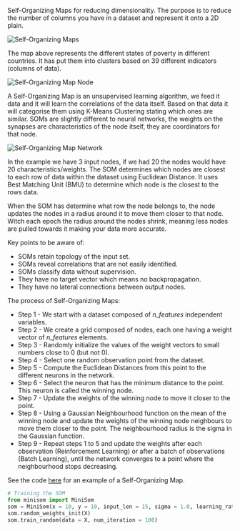 Self-Organizing Maps for reducing dimensionality. The purpose is to reduce the number of columns you have in a dataset and represent it onto a 2D plain.

![Self-Organizing Maps](https://acius.co.uk/wp-content/themes/acius/machine_learning/imgs/dl/som.png)

The map above represents the different states of poverty in different countries. It has put them into clusters based on 39 different indicators (columns of data). 

![Self-Organizing Map Node](https://acius.co.uk/wp-content/themes/acius/machine_learning/imgs/dl/som-node.png)

A Self-Organizing Map is an unsupervised learning algorithm, we feed it data and it will learn the correlations of the data itself. Based on that data it will categorise them using K-Means Clustering stating which ones are similar. SOMs are slightly different to neural networks, the weights on the synapses are characteristics of the node itself, they are coordinators for that node.

![Self-Organizing Map Network](https://acius.co.uk/wp-content/themes/acius/machine_learning/imgs/dl/som-network.png)

In the example we have 3 input nodes, if we had 20 the nodes would have 20 characteristics/weights. The SOM determines which nodes are closest to each row of data within the dataset using Euclidean Distance. It uses Best Matching Unit (BMU) to determine which node is the closest to the rows data.

When the SOM has determine what row the node belongs to, the node updates the nodes in a radius around it to move them closer to that node. Witch each epoch the radius around the nodes shrink, meaning less nodes are pulled towards it making your data more accurate. 

Key points to be aware of:
* SOMs retain topology of the input set.
* SOMs reveal correlations that are not easily identified.
* SOMs classify data without supervision.
* They have no target vector which means no backpropagation.
* They have no lateral connections between output nodes.

The process of Self-Organizing Maps:
* Step 1 - We start with a dataset composed of *n_features* independent variables.
* Step 2 - We create a grid composed of nodes, each one having a weight vector of *n_features* elements.
* Step 3 - Randomly initialize the values of the weight vectors to small numbers close to 0 (but not 0).
* Step 4 - Select one random observation point from the dataset.
* Step 5 - Compute the Euclidean Distances from this point to the different neurons in the network.
* Step 6 - Select the neuron that has the minimum distance to the point. This neuron is called the winning node.
* Step 7 - Update the weights of the winning node to move it closer to the point.
* Step 8 - Using a Gaussian Neighbourhood function on the mean of the winning node and update the weights of the winning 
           node neighbours to move them closer to the point. The neighbourhood radius is the sigma in the Gaussian 
           function.
* Step 9 - Repeat steps 1 to 5 and update the weights after each observation (Reinforcement Learning) or after a batch of 
           observations (Batch Learning), until the network converges to a point where the neighbourhood stops decreasing.

See the code [here](https://github.com/Achronus/Machine-Learning-101/blob/master/coding_templates_and_data_files/deep_learning/1.%20unsupervised_networks/0.%20self_organizing_maps.py) for an example of a Self-Organizing Map.

```python
# Training the SOM
from minisom import MiniSom
som = MiniSom(x = 10, y = 10, input_len = 15, sigma = 1.0, learning_rate = 0.5)
som.random_weights_init(X)
som.train_random(data = X, num_iteration = 100)
```